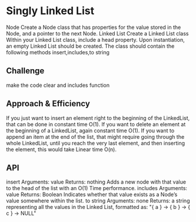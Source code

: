 # Singly Linked List
Node
Create a Node class that has properties for the value stored in the Node, and a pointer to the next Node.
Linked List
Create a Linked List class
Within your Linked List class, include a head property.
Upon instantiation, an empty Linked List should be created.
The class should contain the following methods
insert,includes,to string


## Challenge
make the code clear and includes function 

## Approach & Efficiency
<!-- What approach did you take? Why? What is the Big O space/time for this approach? -->
If you just want to insert an element right to the beginning of the LinkedList, that can be done in constant time O(1).
If you want to delete an element at the beginning of a LinkedList, again constant time O(1).
If you want to append an item at the end of the list, that might require going through the whole LinkedList, until you reach the very last element, and then inserting the element, this would take Linear time O(n).
## API
<!-- Description of each method publicly available to your Linked List -->
insert
Arguments: value
Returns: nothing
Adds a new node with that value to the head of the list with an O(1) Time performance.
includes
Arguments: value
Returns: Boolean
Indicates whether that value exists as a Node’s value somewhere within the list.
to string
Arguments: none
Returns: a string representing all the values in the Linked List, formatted as:
"{ a } -> { b } -> { c } -> NULL"
